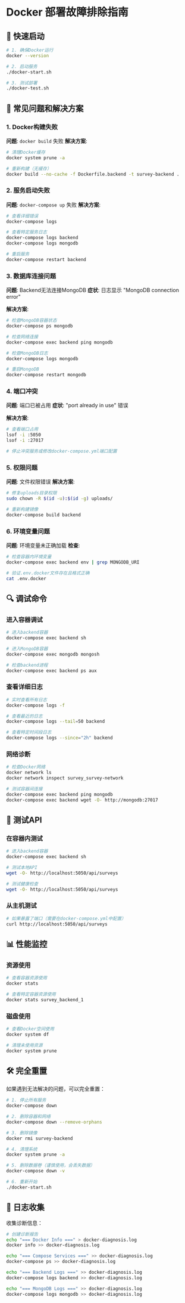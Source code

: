 # Docker 部署故障排除指南

## 🚀 快速启动

```bash
# 1. 确保Docker运行
docker --version

# 2. 启动服务
./docker-start.sh

# 3. 测试部署
./docker-test.sh
```

## 🔧 常见问题和解决方案

### 1. Docker构建失败

**问题**: `docker build` 失败
**解决方案**:
```bash
# 清理Docker缓存
docker system prune -a

# 重新构建（无缓存）
docker build --no-cache -f Dockerfile.backend -t survey-backend .
```

### 2. 服务启动失败

**问题**: `docker-compose up` 失败
**解决方案**:
```bash
# 查看详细错误
docker-compose logs

# 查看特定服务日志
docker-compose logs backend
docker-compose logs mongodb

# 重启服务
docker-compose restart backend
```

### 3. 数据库连接问题

**问题**: Backend无法连接MongoDB
**症状**: 日志显示 "MongoDB connection error"

**解决方案**:
```bash
# 检查MongoDB容器状态
docker-compose ps mongodb

# 检查网络连接
docker-compose exec backend ping mongodb

# 检查MongoDB日志
docker-compose logs mongodb

# 重启MongoDB
docker-compose restart mongodb
```

### 4. 端口冲突

**问题**: 端口已被占用
**症状**: "port already in use" 错误

**解决方案**:
```bash
# 查看端口占用
lsof -i :5050
lsof -i :27017

# 停止冲突服务或修改docker-compose.yml端口配置
```

### 5. 权限问题

**问题**: 文件权限错误
**解决方案**:
```bash
# 修复uploads目录权限
sudo chown -R $(id -u):$(id -g) uploads/

# 重新构建镜像
docker-compose build backend
```

### 6. 环境变量问题

**问题**: 环境变量未正确加载
**检查**:
```bash
# 检查容器内环境变量
docker-compose exec backend env | grep MONGODB_URI

# 验证.env.docker文件存在且格式正确
cat .env.docker
```

## 🔍 调试命令

### 进入容器调试
```bash
# 进入backend容器
docker-compose exec backend sh

# 进入MongoDB容器
docker-compose exec mongodb mongosh

# 检查backend进程
docker-compose exec backend ps aux
```

### 查看详细日志
```bash
# 实时查看所有日志
docker-compose logs -f

# 查看最近的日志
docker-compose logs --tail=50 backend

# 查看特定时间段日志
docker-compose logs --since="2h" backend
```

### 网络诊断
```bash
# 检查Docker网络
docker network ls
docker network inspect survey_survey-network

# 测试容器间连接
docker-compose exec backend ping mongodb
docker-compose exec backend wget -O- http://mongodb:27017
```

## 🧪 测试API

### 在容器内测试
```bash
# 进入backend容器
docker-compose exec backend sh

# 测试本地API
wget -O- http://localhost:5050/api/surveys

# 测试健康检查
wget -O- http://localhost:5050/api/surveys
```

### 从主机测试
```bash
# 如果暴露了端口（需要在docker-compose.yml中配置）
curl http://localhost:5050/api/surveys
```

## 📊 性能监控

### 资源使用
```bash
# 查看容器资源使用
docker stats

# 查看特定容器资源使用
docker stats survey_backend_1
```

### 磁盘使用
```bash
# 查看Docker空间使用
docker system df

# 清理未使用资源
docker system prune
```

## 🛠 完全重置

如果遇到无法解决的问题，可以完全重置：

```bash
# 1. 停止所有服务
docker-compose down

# 2. 删除容器和网络
docker-compose down --remove-orphans

# 3. 删除镜像
docker rmi survey-backend

# 4. 清理系统
docker system prune -a

# 5. 删除数据卷（谨慎使用，会丢失数据）
docker-compose down -v

# 6. 重新开始
./docker-start.sh
```

## 📝 日志收集

收集诊断信息：
```bash
# 创建诊断报告
echo "=== Docker Info ===" > docker-diagnosis.log
docker info >> docker-diagnosis.log

echo "=== Compose Services ===" >> docker-diagnosis.log
docker-compose ps >> docker-diagnosis.log

echo "=== Backend Logs ===" >> docker-diagnosis.log
docker-compose logs backend >> docker-diagnosis.log

echo "=== MongoDB Logs ===" >> docker-diagnosis.log
docker-compose logs mongodb >> docker-diagnosis.log
```
